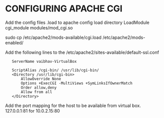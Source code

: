 # CONFIGURING APACHE CGI 

Add the config files .load to apache config load directory 
LoadModule cgi_module modules/mod_cgi.so

sudo cp /etc/apache2/mods-available/cgi.load /etc/apache2/mods-enabled/

Add the following lines to the /etc/apache2/sites-available/default-ssl.conf

       ServerName vaibhav-VirtualBox

       ScriptAlias /cgi-bin/ /usr/lib/cgi-bin/
       <Directory /usr/lib/cgi-bin>
	       AllowOverride None
	       Options +ExecCGI -MultiViews +SymLinksIfOwnerMatch
	       Order allow,deny
	       Allow from all
       </Directory>

Add the port mapping for the host to be available from virtual box. 
	127.0.0.1:81 for 10.0.2.15:80 

